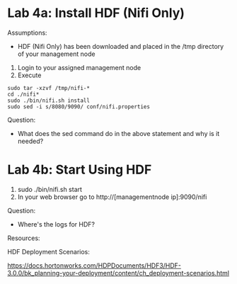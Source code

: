 # Lab 4a: Install HDF (Nifi Only)

Assumptions:

- HDF (Nifi Only) has been downloaded and placed in the /tmp directory of your management node

1. Login to your assigned management node
2. Execute
```cd /usr/local/share
sudo tar -xzvf /tmp/nifi-*
cd ./nifi*
sudo ./bin/nifi.sh install
sudo sed -i s/8080/9090/ conf/nifi.properties
```

Question:

- What does the sed command do in the above statement and why is it needed?

# Lab 4b: Start Using HDF

1. sudo ./bin/nifi.sh start
2. In your web browser go to http://[managementnode ip]:9090/nifi

Question:

- Where's the logs for HDF?

Resources:

HDF Deployment Scenarios:

https://docs.hortonworks.com/HDPDocuments/HDF3/HDF-3.0.0/bk_planning-your-deployment/content/ch_deployment-scenarios.html
